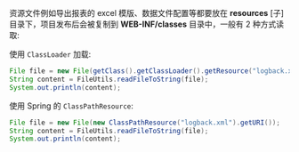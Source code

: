 资源文件例如导出报表的 excel 模版、数据文件配置等都要放在 **resources** [子]目录下，项目发布后会被复制到 **WEB-INF/classes** 目录中，一般有 2 种方式读取:

使用 `ClassLoader` 加载:

```java
File file = new File(getClass().getClassLoader().getResource("logback.xml").getFile());
String content = FileUtils.readFileToString(file);
System.out.println(content);
```

使用 Spring 的 `ClassPathResource`:

```java
File file = new File(new ClassPathResource("logback.xml").getURI());
String content = FileUtils.readFileToString(file);
System.out.println(content);
```

